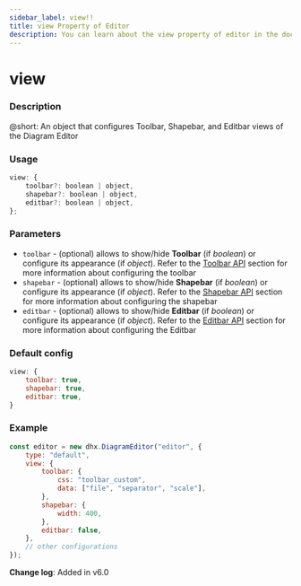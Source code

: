 ```yaml
---
sidebar_label: view!!
title: view Property of Editor
description: You can learn about the view property of editor in the documentation of the DHTMLX JavaScript Diagram library. Browse developer guides and API reference, try out code examples and live demos, and download a free 30-day evaluation version of DHTMLX Diagram.
---
```


# view

### Description

@short: An object that configures Toolbar, Shapebar, and Editbar views of the Diagram Editor

### Usage

~~~js
view: {
    toolbar?: boolean | object,
    shapebar?: boolean | object,
    editbar?: boolean | object,
};
~~~

### Parameters

- `toolbar` - (optional) allows to show/hide **Toolbar** (if *boolean*) or configure its appearance (if *object*). Refer to the [Toolbar API](../../../../../category/toolbar-api/) section for more information about configuring the toolbar
- `shapebar` - (optional) allows to show/hide **Shapebar** (if *boolean*) or configure its appearance (if *object*). Refer to the [Shapebar API](../../../../../category/shapebar-api/) section for more information about configuring the shapebar
- `editbar` - (optional) allows to show/hide **Editbar** (if *boolean*) or configure its appearance (if *object*). Refer to the [Editbar API](../../../../../category/editbar-api/) section for more information about configuring the Editbar

### Default config

~~~js
view: {
    toolbar: true,
    shapebar: true,
    editbar: true,
}
~~~

### Example

~~~js {3-12}
const editor = new dhx.DiagramEditor("editor", {
    type: "default",
    view: {
        toolbar: {
            css: "toolbar_custom",
            data: ["file", "separator", "scale"],
        },
        shapebar: {
            width: 400,
        },
        editbar: false,
    },
    // other configurations 
});
~~~

**Change log**: Added in v6.0
